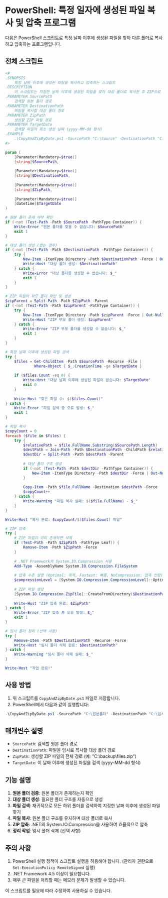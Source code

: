 # PowerShell: 특정 일자에 생성된 파일 복사 및 압축 프로그램

다음은 PowerShell 스크립트로 특정 날짜 이후에 생성된 파일을 찾아 다른 폴더로 복사하고 압축하는 프로그램입니다.

## 전체 스크립트

```powershell
<#
.SYNOPSIS
    특정 날짜 이후에 생성된 파일을 복사하고 압축하는 스크립트
.DESCRIPTION
    이 스크립트는 지정한 날짜 이후에 생성된 파일을 찾아 대상 폴더로 복사한 후 ZIP으로 압축합니다.
.PARAMETER SourcePath
    검색할 원본 폴더 경로
.PARAMETER DestinationPath
    파일을 복사할 대상 폴더 경로
.PARAMETER ZipPath
    생성할 ZIP 파일 경로
.PARAMETER TargetDate
    검색할 파일의 최소 생성 날짜 (yyyy-MM-dd 형식)
.EXAMPLE
    .\CopyAndZipByDate.ps1 -SourcePath "C:\Source" -DestinationPath "C:\Temp\Backup" -ZipPath "C:\Backup\Files.zip" -TargetDate "2023-10-01"
#>

param (
    [Parameter(Mandatory=$true)]
    [string]$SourcePath,
    
    [Parameter(Mandatory=$true)]
    [string]$DestinationPath,
    
    [Parameter(Mandatory=$true)]
    [string]$ZipPath,
    
    [Parameter(Mandatory=$true)]
    [datetime]$TargetDate
)

# 원본 폴더 존재 여부 확인
if (-not (Test-Path -Path $SourcePath -PathType Container)) {
    Write-Error "원본 폴더를 찾을 수 없습니다: $SourcePath"
    exit 1
}

# 대상 폴더 생성 (없는 경우)
if (-not (Test-Path -Path $DestinationPath -PathType Container)) {
    try {
        New-Item -ItemType Directory -Path $DestinationPath -Force | Out-Null
        Write-Host "대상 폴더 생성: $DestinationPath"
    } catch {
        Write-Error "대상 폴더를 생성할 수 없습니다: $_"
        exit 1
    }
}

# ZIP 파일의 부모 폴더 확인 및 생성
$zipParent = Split-Path -Path $ZipPath -Parent
if (-not (Test-Path -Path $zipParent -PathType Container)) {
    try {
        New-Item -ItemType Directory -Path $zipParent -Force | Out-Null
        Write-Host "ZIP 부모 폴더 생성: $zipParent"
    } catch {
        Write-Error "ZIP 부모 폴더를 생성할 수 없습니다: $_"
        exit 1
    }
}

# 특정 날짜 이후에 생성된 파일 검색
try {
    $files = Get-ChildItem -Path $SourcePath -Recurse -File | 
             Where-Object { $_.CreationTime -ge $TargetDate }
    
    if ($files.Count -eq 0) {
        Write-Host "대상 날짜 이후에 생성된 파일이 없습니다: $TargetDate"
        exit 0
    }
    
    Write-Host "찾은 파일 수: $($files.Count)"
} catch {
    Write-Error "파일 검색 중 오류 발생: $_"
    exit 1
}

# 파일 복사
$copyCount = 0
foreach ($file in $files) {
    try {
        $relativePath = $file.FullName.Substring($SourcePath.Length)
        $destPath = Join-Path -Path $DestinationPath -ChildPath $relativePath
        $destDir = Split-Path -Path $destPath -Parent
        
        # 대상 폴더 구조 생성
        if (-not (Test-Path -Path $destDir -PathType Container)) {
            New-Item -ItemType Directory -Path $destDir -Force | Out-Null
        }
        
        Copy-Item -Path $file.FullName -Destination $destPath -Force
        $copyCount++
    } catch {
        Write-Warning "파일 복사 실패: $($file.FullName) - $_"
    }
}

Write-Host "복사 완료: $copyCount/$($files.Count) 파일"

# ZIP 압축
try {
    # ZIP 파일이 이미 존재하면 삭제
    if (Test-Path -Path $ZipPath -PathType Leaf)) {
        Remove-Item -Path $ZipPath -Force
    }
    
    # .NET Framework의 System.IO.Compression 사용
    Add-Type -AssemblyName System.IO.Compression.FileSystem
    
    # 압축 수준 설정 (Optimal: 최적, Fastest: 빠름, NoCompression: 압축 안함)
    $compressionLevel = [System.IO.Compression.CompressionLevel]::Optimal
    
    # ZIP 파일 생성
    [System.IO.Compression.ZipFile]::CreateFromDirectory($DestinationPath, $ZipPath, $compressionLevel, $false)
    
    Write-Host "ZIP 압축 완료: $ZipPath"
} catch {
    Write-Error "ZIP 압축 중 오류 발생: $_"
    exit 1
}

# 임시 폴더 정리 (선택 사항)
try {
    Remove-Item -Path $DestinationPath -Recurse -Force
    Write-Host "임시 폴더 삭제 완료: $DestinationPath"
} catch {
    Write-Warning "임시 폴더 삭제 실패: $_"
}

Write-Host "작업 완료!"
```

## 사용 방법

1. 위 스크립트를 `CopyAndZipByDate.ps1` 파일로 저장합니다.
2. PowerShell에서 다음과 같이 실행합니다:

```powershell
.\CopyAndZipByDate.ps1 -SourcePath "C:\원본폴더" -DestinationPath "C:\임시폴더" -ZipPath "C:\백업\backup.zip" -TargetDate "2023-10-01"
```

## 매개변수 설명

- `SourcePath`: 검색할 원본 폴더 경로
- `DestinationPath`: 파일을 임시로 복사할 대상 폴더 경로
- `ZipPath`: 생성할 ZIP 파일의 전체 경로 (예: "C:\backup\files.zip")
- `TargetDate`: 이 날짜 이후에 생성된 파일을 검색 (yyyy-MM-dd 형식)

## 기능 설명

1. **원본 폴더 검증**: 원본 폴더가 존재하는지 확인
2. **대상 폴더 생성**: 필요한 폴더 구조를 자동으로 생성
3. **파일 검색**: 재귀적으로 모든 하위 폴더를 검색하여 지정한 날짜 이후에 생성된 파일 찾기
4. **파일 복사**: 원본 폴더 구조를 유지하며 대상 폴더로 복사
5. **ZIP 압축**: .NET의 System.IO.Compression을 사용하여 효율적으로 압축
6. **정리 작업**: 임시 폴더 삭제 (선택 사항)

## 주의 사항

1. PowerShell 실행 정책이 스크립트 실행을 허용해야 합니다. (관리자 권한으로 `Set-ExecutionPolicy RemoteSigned` 실행)
2. .NET Framework 4.5 이상이 필요합니다.
3. 매우 큰 파일을 처리할 때는 메모리 문제가 발생할 수 있습니다.

이 스크립트를 필요에 따라 수정하여 사용하실 수 있습니다.